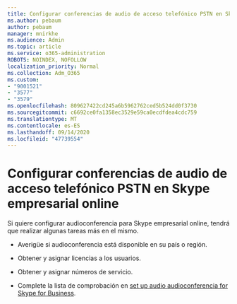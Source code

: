 ```yaml
---
title: Configurar conferencias de audio de acceso telefónico PSTN en Skype empresarial online
ms.author: pebaum
author: pebaum
manager: mnirkhe
ms.audience: Admin
ms.topic: article
ms.service: o365-administration
ROBOTS: NOINDEX, NOFOLLOW
localization_priority: Normal
ms.collection: Adm_O365
ms.custom:
- "9001521"
- "3577"
- "3579"
ms.openlocfilehash: 809627422cd245a6b5962762ced5b524dd0f3730
ms.sourcegitcommit: c6692ce0fa1358ec3529e59ca0ecdfdea4cdc759
ms.translationtype: MT
ms.contentlocale: es-ES
ms.lasthandoff: 09/14/2020
ms.locfileid: "47739554"
---
```

# <a name="setup-pstn-dial-in-audio-conferencing-in-skype-for-business-online"></a>Configurar conferencias de audio de acceso telefónico PSTN en Skype empresarial online

Si quiere configurar audioconferencia para Skype empresarial online, tendrá que realizar algunas tareas más en el mismo. 

- Averigüe si audioconferencia está disponible en su país o región.

- Obtener y asignar licencias a los usuarios.

- Obtener y asignar números de servicio.

- Complete la lista de comprobación en [set up audio audioconferencia for Skype for Business](https://docs.microsoft.com/SkypeForBusiness/audio-conferencing-in-office-365/set-up-audio-conferencing).
